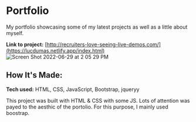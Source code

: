# Portfolio

My portfolio showcasing some of my latest projects as well as a little about myself.

**Link to project:** [http://recruiters-love-seeing-live-demos.com/](https://lucdumas.netlify.app/index.html)
\
![Screen Shot 2022-06-29 at 2 05 29 PM](https://user-images.githubusercontent.com/62025065/176505628-0ee63056-6958-4151-9b2f-f19673260545.png)

## How It's Made:

**Tech used:** HTML, CSS, JavaScript, Bootstrap, jqueryy

This project was built with HTML & CSS with some JS. Lots of attention was payed to the aesthic of the portolio. For this purpose, I mainly used boostrap.





